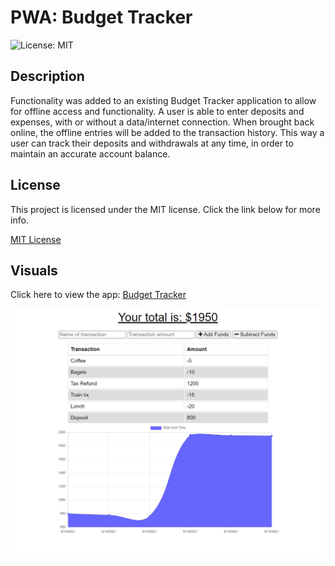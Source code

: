 # PWA: Budget Tracker
![License: MIT](https://img.shields.io/badge/License-MIT-yellow.svg)

## Description
Functionality was added to an existing Budget Tracker application to allow for offline access and functionality. A user is able to enter deposits and expenses, with or without a data/internet connection. When brought back online, the offline entries will be added to the transaction history. This way a user can track their deposits and withdrawals at any time, in order to maintain an accurate account balance.

## License
This project is licensed under the MIT license. Click the link below for more info.

[MIT License](https://opensource.org/licenses/MIT)

## Visuals
Click here to view the app: [Budget Tracker](https://peaceful-shore-19429.herokuapp.com/)

![demo pic 1](public/images/demo-pic1.jpg)

